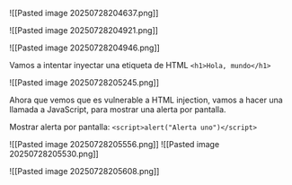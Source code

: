 ![[Pasted image 20250728204637.png]]

![[Pasted image 20250728204921.png]]

![[Pasted image 20250728204946.png]]

Vamos a intentar inyectar una etiqueta de HTML `<h1>Hola, mundo</h1>`

![[Pasted image 20250728205245.png]]

Ahora que vemos que es vulnerable a  HTML injection, vamos a hacer una llamada a JavaScript, para mostrar una alerta por pantalla.

Mostrar alerta por pantalla: `<script>alert("Alerta uno")</script>`

![[Pasted image 20250728205556.png]]
![[Pasted image 20250728205530.png]]

![[Pasted image 20250728205608.png]]